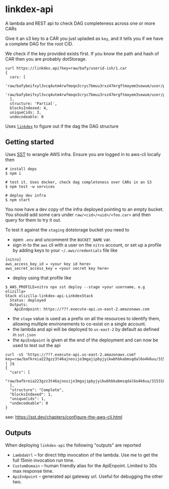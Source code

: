 # linkdex-api

A lambda and REST api to check DAG completeness across one or more CARs

Give it an s3 key to a CAR you just upladed as `key`, and it tells you if we have a complete DAG for the root CID.

We check if the key provided exists first. If you know the path and hash of CAR then you are probably dotStorage.

```console
curl https://linkdex.api?key=raw/bafy/userid-ish/1.car
{
  cars: [
    'raw/bafybeifxyl3vcq4utm4rwfmoqn3cryc7bmuu3rxz47mrgftmayem3sewum/user/part1.car',
    'raw/bafybeifxyl3vcq4utm4rwfmoqn3cryc7bmuu3rxz47mrgftmayem3sewum/user/part2.car'
  ],
  structure: 'Partial',
  blocksIndexed: 4,
  uniqueCids: 3,
  undecodeable: 0
```

Uses [`linkdex`](https://github.com/web3-storage/linkdex) to figure out if the dag the DAG structure

## Getting started

Uses [SST](https://sst.dev) to wrangle AWS infra. Ensure you are logged in to aws-cli locally then

```console
# install deps
$ npm i

# test it. Uses docker, check dag completeness over CARs in an S3
$ npm test -w services

# deploy dev infra
$ npm start
```

You now have a dev copy of the infra deployed pointing to an empty bucket. You should add some cars under `raw/<cid>/<uid>/<foo.car>` and then query for them to try it out.

To test it against the `staging` dotstorage bucket you need to
- open `.env` and uncomment the `BUCKET_NAME` var.
- sign in to the `aws` cli with a user on the `nitro` account, or set up a profile by adding keys to your `~/.aws/credentials` file like

```
[nitro]
aws_access_key_id = <your key id here>
aws_secret_access_key = <your secret key here>
```

- deploy using that profile like 
```shell
$ AWS_PROFILE=nitro npx sst deploy --stage <your username, e.g olizilla>
Stack olizilla-linkdex-api-LinkdexStack
  Status: deployed
  Outputs:
    ApiEndpoint: https://???.execute-api.us-east-2.amazonaws.com
```
  - the `stage` value is used as a prefix on all the resources to identify them, allowing multiple environements to co-exist on a single account.
- the lambda and api will be deployed to `us-east-2` by default as defined in `sst.json`
- the `ApiEndpoint` is given at the end of the deployment and can now be used to test out the api
```shell
curl -sS 'https://???.execute-api.us-east-2.amazonaws.com?key=raw/bafkreia223gzz3t46ajnosijo3mgajipbyjyikwbhbkabmsqdal6o4k6uu/315318734258473247/ciqi26nuu3dnsi2dirisvxmz3jlamyocdpmfpdpxniktfjsffmcodnq.car' | jq
{
  "cars": [
    "raw/bafkreia223gzz3t46ajnosijo3mgajipbyjyikwbhbkabmsqdal6o4k6uu/315318734258473247/ciqi26nuu3dnsi2dirisvxmz3jlamyocdpmfpdpxniktfjsffmcodnq.car"
  ],
  "structure": "Complete",
  "blocksIndexed": 1,
  "uniqueCids": 1,
  "undecodeable": 0
}
```

see: https://sst.dev/chapters/configure-the-aws-cli.html


## Outputs

When deploying `linkdex-api` the following "outputs" are reported

- `LambdaUrl` – for direct http invocation of the lambda. Use me to get the full 15min invocation run time.
- `CustomDomain` – human friendly alias for the ApiEnpoint. Limited to 30s max response time.
- `ApiEndpoint` – generated api gateway url. Useful for debugging the other two.
